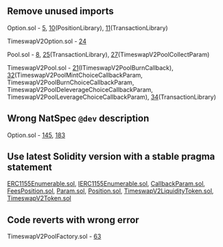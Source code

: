 ## Remove unused imports
Option.sol - [5](https://github.com/code-423n4/2023-01-timeswap/blob/main/packages/v2-option/src/structs/Option.sol#L5), [10](https://github.com/code-423n4/2023-01-timeswap/blob/main/packages/v2-option/src/structs/Option.sol#L10)(PositionLibrary), [11](https://github.com/code-423n4/2023-01-timeswap/blob/main/packages/v2-option/src/structs/Option.sol#L11)(TransactionLibrary)

TimeswapV2Option.sol - [24](https://github.com/code-423n4/2023-01-timeswap/blob/main/packages/v2-option/src/TimeswapV2Option.sol#L24)

Pool.sol - [8](https://github.com/code-423n4/2023-01-timeswap/blob/main/packages/v2-pool/src/structs/Pool.sol#L8), [25](https://github.com/code-423n4/2023-01-timeswap/blob/main/packages/v2-pool/src/structs/Pool.sol#L25)(TransactionLibrary), [27](https://github.com/code-423n4/2023-01-timeswap/blob/main/packages/v2-pool/src/structs/Pool.sol#L27)(TimeswapV2PoolCollectParam)

TimeswapV2Pool.sol - [21](https://github.com/code-423n4/2023-01-timeswap/blob/main/packages/v2-pool/src/TimeswapV2Pool.sol#L21)(ITimeswapV2PoolBurnCallback), [32](https://github.com/code-423n4/2023-01-timeswap/blob/main/packages/v2-pool/src/TimeswapV2Pool.sol#L32)(TimeswapV2PoolMintChoiceCallbackParam, TimeswapV2PoolBurnChoiceCallbackParam, TimeswapV2PoolDeleverageChoiceCallbackParam, TimeswapV2PoolLeverageChoiceCallbackParam), [34](https://github.com/code-423n4/2023-01-timeswap/blob/main/packages/v2-pool/src/TimeswapV2Pool.sol#L34)(TransactionLibrary)

## Wrong NatSpec `@dev` description
Option.sol - [145](https://github.com/code-423n4/2023-01-timeswap/blob/main/packages/v2-option/src/structs/Option.sol#L145), [183](https://github.com/code-423n4/2023-01-timeswap/blob/main/packages/v2-option/src/structs/Option.sol#L183)

## Use latest Solidity version with a stable pragma statement
[ERC1155Enumerable.sol](https://github.com/code-423n4/2023-01-timeswap/blob/main/packages/v2-token/src/base/ERC1155Enumerable.sol), [IERC1155Enumerable.sol](https://github.com/code-423n4/2023-01-timeswap/blob/main/packages/v2-token/src/interfaces/IERC1155Enumerable.sol), [CallbackParam.sol](https://github.com/code-423n4/2023-01-timeswap/blob/main/packages/v2-token/src/structs/CallbackParam.sol), [FeesPosition.sol](https://github.com/code-423n4/2023-01-timeswap/blob/main/packages/v2-token/src/structs/FeesPosition.sol), [Param.sol](https://github.com/code-423n4/2023-01-timeswap/blob/main/packages/v2-token/src/structs/Param.sol), [Position.sol](https://github.com/code-423n4/2023-01-timeswap/blob/main/packages/v2-token/src/structs/Position.sol), [TimeswapV2LiquidityToken.sol](https://github.com/code-423n4/2023-01-timeswap/blob/main/packages/v2-token/src/TimeswapV2LiquidityToken.sol), [TimeswapV2Token.sol](https://github.com/code-423n4/2023-01-timeswap/blob/main/packages/v2-token/src/TimeswapV2Token.sol)

## Code reverts with wrong error
TimeswapV2PoolFactory.sol - [63](https://github.com/code-423n4/2023-01-timeswap/blob/main/packages/v2-pool/src/TimeswapV2PoolFactory.sol#L63)
